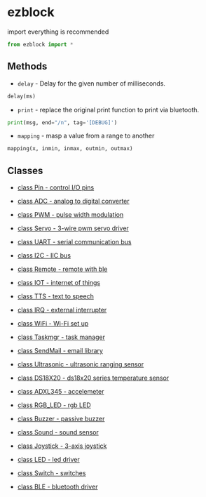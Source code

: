 # ezblock
import everything is recommended
```python
from ezblock import *
```

## Methods
- `delay` - Delay for the given number of milliseconds.
```python
delay(ms)
```
- `print` - replace the original print function to print via bluetooth.
```python
print(msg, end="/n", tag='[DEBUG]')
```
- `mapping` - masp a value from a range to another
```python
mapping(x, inmin, inmax, outmin, outmax)
```

## Classes
- [class Pin - control I/O pins](Pin.md)
- [class ADC - analog to digital converter](ADC.md)
- [class PWM - pulse width modulation](PWM.md)
- [class Servo - 3-wire pwm servo driver](Servo.md)
- [class UART - serial communication bus](UART.md)
- [class I2C - IIC bus](I2C.md)
- [class Remote - remote with ble](Remote.md)
- [class IOT - internet of things](IOT.md)
- [class TTS - text to speech](TTS.md)
- [class IRQ - external interrupter](IRQ.md)
- [class WiFi - Wi-Fi set up](WiFi.md)
- [class Taskmgr - task manager](Taskmgr.md)
- [class SendMail - email library](SendMail.md)
- [class Ultrasonic - ultrasonic ranging sensor](Ultrasonic.md)
- [class DS18X20 - ds18x20 series temperature sensor](DS18X20.md)
- [class ADXL345 - accelemeter](ADXL345.md)
- [class RGB_LED - rgb LED](RGB_LED.md)
- [class Buzzer - passive buzzer](Buzzer.md)
- [class Sound - sound sensor](Sound.md)
- [class Joystick - 3-axis joystick ](Joystick.md)


- [class LED - led driver](LED.md)
- [class Switch - switches](Switch.md)
- [class BLE - bluetooth driver](BLE.md)